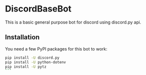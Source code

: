 # DiscordBaseBot
This is a basic general purpose bot for discord using discord.py api.

## Installation
You need a few PyPI packages for this bot to work:

````bash
pip install -U discord.py
pip install -U python-dotenv
pip install -U pytz
```
